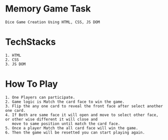 # Memory Game Task
    Dice Game Creation Using HTML, CSS, JS DOM

# TechStacks
    1. HTML
    2. CSS
    3. JS DOM

# How To Play
    1. One Players can participate.
    2. Game logic is Match the card face to win the game.
    3. Flip the any one card to reveal the front face after select another one card.
    4. If Both are same face it will open and move to select other face, or other wise different it will close and 
       move to same position until match the card face.
    5. Once a player Match the all card face will win the game.
    6. Then the game will be resetted you can start playing again.

